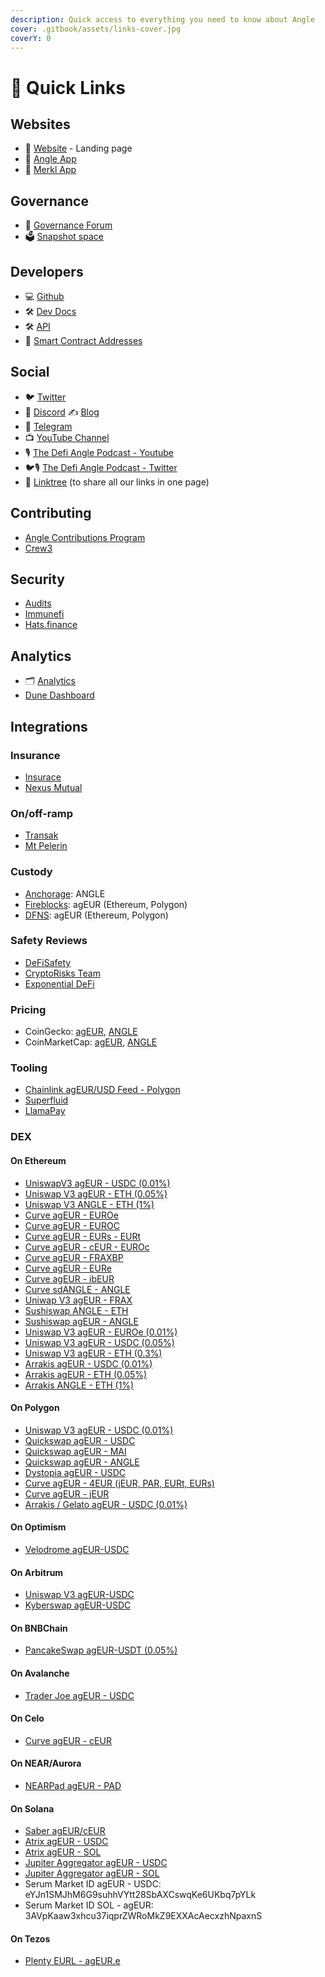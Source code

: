 ```yaml
---
description: Quick access to everything you need to know about Angle
cover: .gitbook/assets/links-cover.jpg
coverY: 0
---
```


# 🔗 Quick Links

## Websites

- 📡 [Website](https://angle.money) - Landing page
- 📐 [Angle App](https://app.angle.money/)
- 🥨 [Merkl App](https://merkl.angle.money/)

## Governance

- 💬 [Governance Forum](https://gov.angle.money)
- 🗳 [Snapshot space](https://snapshot.org/#/anglegovernance.eth)

## Developers

- 💻 [Github](https://github.com/AngleProtocol)
- 🛠 [Dev Docs](https://developers.angle.money)
- 🛠 [API](https://api.angle.money)
- 🧾 [Smart Contract Addresses](https://developers.angle.money/overview/smart-contracts)

## Social

- 🐦 [Twitter](https://twitter.com/AngleProtocol)
- 💬 [Discord](https://discord.gg/3vaHCJw7Mz)
  ✍️ [Blog](https://angle.money/blog)
- 📠 [Telegram](https://t.me/AngleAnnouncements)
- 📺 [YouTube Channel](https://www.youtube.com/@anglelabs)
- 🎙️ [The Defi Angle Podcast - Youtube](https://www.youtube.com/@anglelabs)
- 🐦🎙️ [The Defi Angle Podcast - Twitter](https://twitter.com/TheDefiAngle)
- 🌳 [Linktree](https://linktr.ee/angleLabs) (to share all our links in one page)

## Contributing

- [Angle Contributions Program](https://gov.angle.money/t/angle-contributions-program/365)
- [Crew3](https://angleprotocol.crew3.xyz/questboard)

## Security

- [Audits](resources/audits/)
- [Immunefi](https://immunefi.com/bounty/angleprotocol/)
- [Hats.finance](https://app.hats.finance/vaults)

## Analytics

- 🗂️ [Analytics](https://analytics.angle.money/home)
- [Dune Dashboard](https://dune.com/tuta/angle-master-dashboard)

## Integrations

### Insurance

- [Insurace](https://app.insurace.io/Insurance/BuyCovers)
- [Nexus Mutual](https://app.nexusmutual.io/cover/buy/get-quote?address=0xfdA462548Ce04282f4B6D6619823a7C64Fdc0185)

### On/off-ramp

- [Transak](https://global.transak.com/?apiKey=19f99004-7aee-40ff-93c6-7676a2c002ed&networks=ethereum,polygon&defaultCryptoCurrency=agEUR&cryptoCurrencyList=agEUR&productsAvailed=BUY,SELL)
- [Mt Pelerin](https://www.mtpelerin.com/sell-crypto)

### Custody

- [Anchorage](https://www.anchorage.com/): ANGLE
- [Fireblocks](https://fireblocks.com): agEUR (Ethereum, Polygon)
- [DFNS](https://www.dfns.co): agEUR (Ethereum, Polygon)

### Safety Reviews

- [DeFiSafety](https://www.defisafety.com/app/pqrs/482)
- [CryptoRisks Team](https://cryptorisks.substack.com/p/ageur-angle-protocol)
- [Exponential DeFi](https://exponential.fi/protocols/9c12131c-0c5e-4e5e-8c75-4059e021a529)

### Pricing

- CoinGecko: [agEUR](https://www.coingecko.com/fr/pi%C3%A8ces/ageur), [ANGLE](https://www.coingecko.com/fr/pi%C3%A8ces/angle)
- CoinMarketCap: [agEUR](https://coinmarketcap.com/fr/currencies/angle-protocol/), [ANGLE](https://coinmarketcap.com/currencies/angle/)

### Tooling

- [Chainlink agEUR/USD Feed - Polygon](https://polygonscan.com/address/0x9b88d07B2354eF5f4579690356818e07371c7BeD)
- [Superfluid](https://app.superfluid.finance)
- [LlamaPay](https://llamapay.io)

### DEX

#### On Ethereum

- [UniswapV3 agEUR - USDC (0.01%)](https://info.uniswap.org/#/pools/0x735a26a57a0a0069dfabd41595a970faf5e1ee8b)
- [Uniswap V3 agEUR - ETH (0.05%)](https://info.uniswap.org/#/pools/0x8db1b906d47dfc1d84a87fc49bd0522e285b98b9)
- [Uniswap V3 ANGLE - ETH (1%)](https://info.uniswap.org/#/pools/0x51c2841333fbbab53b7c2c442cc265bf16430d6d)
- [Curve agEUR - EUROe](https://curve.fi/factory/273)
- [Curve agEUR - EUROC](https://curve.fi/factory/164)
- [Curve agEUR - EURs - EURt](https://curve.fi/factory/66)
- [Curve agEUR - cEUR - EUROc](https://curve.fi/factory/145)
- [Curve agEUR - FRAXBP](https://curve.fi/factory-crypto/93)
- [Curve agEUR - EURe](https://curve.fi/#/ethereum/pools/factory-v2-231/deposit)
- [Curve agEUR - ibEUR](https://curve.fi/factory/78)
- [Curve sdANGLE - ANGLE](https://curve.fi/factory/101)
- [Uniwap V3 agEUR - FRAX](https://info.uniswap.org/#/pools/0x8ce5796ef6b0c5918025bcf4f9ca908201b030b3)
- [Sushiswap ANGLE - ETH](https://analytics.sushi.com/pairs/0xfb55af0ef0dcdec92bd3752e7a9237dfefb8acc0)
- [Sushiswap agEUR - ANGLE](https://analytics.sushi.com/pairs/0x1f4c763bde1d4832b3ea0640e66da00b98831355)
- [Uniswap V3 agEUR - EUROe (0.01%)](https://info.uniswap.org/#/pools/0x820802Fa8a99901F52e39acD21177b0BE6EE2974)
- [Uniswap V3 agEUR - USDC (0.05%)](https://info.uniswap.org/#/pools/0x7ed3f364668cd2b9449a8660974a26a092c64849)
- [Uniswap V3 agEUR - ETH (0.3%)](https://info.uniswap.org/#/pools/0x9496d107a4b90c7d18c703e8685167f90ac273b0)
- [Arrakis agEUR - USDC (0.01%)](https://beta.arrakis.finance/#/vaults/0xEDECB43233549c51CC3268b5dE840239787AD56c)
- [Arrakis agEUR - ETH (0.05%)](https://beta.arrakis.finance/#/vaults/0x857E0B2eD0E82D5cDEB015E77ebB873C47F99575)
- [Arrakis ANGLE - ETH (1%)](https://dashboard.arrakis.finance/?network=ethereum&vault=0xcd80b6713387e02cdd0d77d60f09fd0589ff212c)

#### On Polygon

- [Uniswap V3 agEUR - USDC (0.01%)](https://info.uniswap.org/#/polygon/pools/0x3fa147d6309abeb5c1316f7d8a7d8bd023e0cd80)
- [Quickswap agEUR - USDC](https://info.quickswap.exchange/#/pair/0x82a54e66c05fcd555adae593848a4257c9e51ad9)
- [Quickswap agEUR - MAI](https://quickswap.exchange/#/analytics/v3/pair/0x63aefd3aefeedce0860a5ef21c1af548641620dd)
- [Quickswap agEUR - ANGLE](https://info.quickswap.exchange/#/pair/0xbf1ac395731307e83cbf1901957ed0a4faa15a02)
- [Dystopia agEUR - USDC](https://info.dystopia.exchange/pair/0x20945ac0eb02aed8bbf405cf6b0e56655841e447)
- [Curve agEUR - 4EUR (jEUR, PAR, EURt, EURs)](https://polygon.curve.fi/factory/72)
- [Curve agEUR - jEUR](https://polygon.curve.fi/factory/209)
- [Arrakis / Gelato agEUR - USDC (0.01%)](https://polygonscan.com/address/0x1644de0A8E54626b54AC77463900FcFFD8B94542)

#### On Optimism

- [Velodrome agEUR-USDC](https://app.velodrome.finance/liquidity/manage?address=0x7866c6072b09539fc0fde82963846b80203d7beb)

#### On Arbitrum

- [Uniswap V3 agEUR-USDC](https://info.uniswap.org/#/arbitrum/pools/0xe4d9faddd9bca5d8393bee915dc56e916ab94d27)
- [Kyberswap agEUR-USDC](https://kyberswap.com/elastic/add/0xFA5Ed56A203466CbBC2430a43c66b9D8723528E7/0xFF970A61A04b1cA14834A43f5dE4533eBDDB5CC8/40)

#### On BNBChain

- [PancakeSwap agEUR-USDT (0.05%)](https://pancakeswap.finance/add/0x12f31B73D812C6Bb0d735a218c086d44D5fe5f89/0x55d398326f99059fF775485246999027B3197955/500?chain=bsc&minPrice=1.088832&maxPrice=1.090771)

#### On Avalanche

- [Trader Joe agEUR - USDC](https://traderjoexyz.com/pool/0xAEC8318a9a59bAEb39861d10ff6C7f7bf1F96C57/0xb97ef9ef8734c71904d8002f8b6bc66dd9c48a6e#/)

#### On Celo

- [Curve agEUR - cEUR](https://celo.curve.fi/factory/2)

#### On NEAR/Aurora

- [NEARPad agEUR - PAD](https://dex.nearpad.io/farm)

#### On Solana

- [Saber agEUR/cEUR](https://app.saber.so/#/pools/aceur_ageur/deposit)
- [Atrix agEUR - USDC](https://app.atrix.finance/#/pools/D48wjLHcHwTfPAiTuK1DKUPKHsrYpUywJp9ZGBxbEj7b/deposit)
- [Atrix agEUR - SOL](https://app.atrix.finance/#/pools/J9DdDdhT9m1xt6bqVnT4GtnqECJavLREPNTVsoBgPq5R/deposit)
- [Jupiter Aggregator agEUR - USDC](https://jup.ag/swap/USDC-agEUR)
- [Jupiter Aggregator agEUR - SOL](https://jup.ag/swap/agEUR-SOL)
- Serum Market ID agEUR - USDC: eYJn1SMJhM6G9suhhVYtt28SbAXCswqKe6UKbq7pYLk
- Serum Market ID SOL - agEUR: 3AVpKaaw3xhcu37iqprZWRoMkZ9EXXAcAecxzhNpaxnS

#### On Tezos

- [Plenty EURL - agEUR.e](https://plentydefi.com/)
